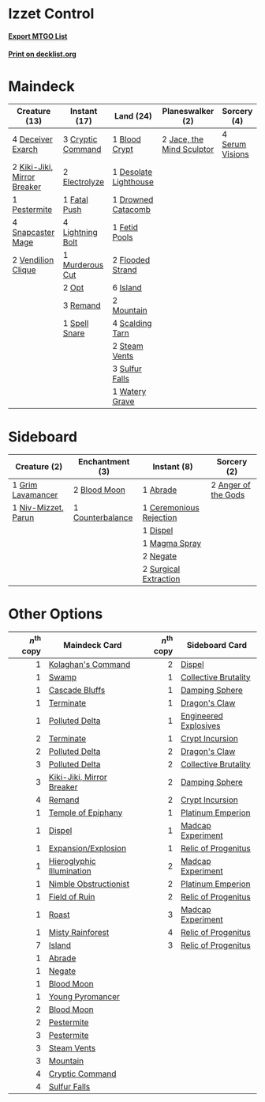 # Izzet Control

#### [Export MTGO List](../collection/Izzet%20Control/Izzet%20Control.txt)
#### [Print on decklist.org](http://decklist.org/?deckmain=1%09Blood%20Crypt%0A3%09Cryptic%20Command%0A4%09Deceiver%20Exarch%0A1%09Desolate%20Lighthouse%0A1%09Drowned%20Catacomb%0A2%09Electrolyze%0A1%09Fatal%20Push%0A1%09Fetid%20Pools%0A2%09Flooded%20Strand%0A6%09Island%0A2%09Jace,%20the%20Mind%20Sculptor%0A2%09Kiki-Jiki,%20Mirror%20Breaker%0A4%09Lightning%20Bolt%0A2%09Mountain%0A1%09Murderous%20Cut%0A2%09Opt%0A1%09Pestermite%0A3%09Remand%0A4%09Scalding%20Tarn%0A4%09Serum%20Visions%0A4%09Snapcaster%20Mage%0A1%09Spell%20Snare%0A2%09Steam%20Vents%0A3%09Sulfur%20Falls%0A2%09Vendilion%20Clique%0A1%09Watery%20Grave&deckside=1%09Abrade%0A2%09Anger%20of%20the%20Gods%0A2%09Blood%20Moon%0A1%09Ceremonious%20Rejection%0A1%09Counterbalance%0A1%09Dispel%0A1%09Grim%20Lavamancer%0A1%09Magma%20Spray%0A2%09Negate%0A1%09Niv-Mizzet,%20Parun%0A2%09Surgical%20Extraction)
# Maindeck

|                                            Creature (13)                                            |                                        Instant (17)                                        |                                           Land (24)                                            |                                          Planeswalker (2)                                          |                                       Sorcery (4)                                       |
|-----------------------------------------------------------------------------------------------------|--------------------------------------------------------------------------------------------|------------------------------------------------------------------------------------------------|----------------------------------------------------------------------------------------------------|-----------------------------------------------------------------------------------------|
|4 [Deceiver Exarch](http://gatherer.wizards.com/Pages/Card/Details.aspx?multiverseid=376301)         |3 [Cryptic Command](http://gatherer.wizards.com/Pages/Card/Details.aspx?multiverseid=438614)|1 [Blood Crypt](http://gatherer.wizards.com/Pages/Card/Details.aspx?multiverseid=97102)         |2 [Jace, the Mind Sculptor](http://gatherer.wizards.com/Pages/Card/Details.aspx?multiverseid=442051)|4 [Serum Visions](http://gatherer.wizards.com/Pages/Card/Details.aspx?multiverseid=50145)|
|2 [Kiki-Jiki, Mirror Breaker](http://gatherer.wizards.com/Pages/Card/Details.aspx?multiverseid=50321)|2 [Electrolyze](http://gatherer.wizards.com/Pages/Card/Details.aspx?multiverseid=247276)    |1 [Desolate Lighthouse](http://gatherer.wizards.com/Pages/Card/Details.aspx?multiverseid=240147)|                                                                                                    |                                                                                         |
|1 [Pestermite](http://gatherer.wizards.com/Pages/Card/Details.aspx?multiverseid=139428)              |1 [Fatal Push](http://gatherer.wizards.com/Pages/Card/Details.aspx?multiverseid=423724)     |1 [Drowned Catacomb](http://gatherer.wizards.com/Pages/Card/Details.aspx?multiverseid=430633)   |                                                                                                    |                                                                                         |
|4 [Snapcaster Mage](http://gatherer.wizards.com/Pages/Card/Details.aspx?multiverseid=227676)         |4 [Lightning Bolt](http://gatherer.wizards.com/Pages/Card/Details.aspx?multiverseid=806)    |1 [Fetid Pools](http://gatherer.wizards.com/Pages/Card/Details.aspx?multiverseid=426945)        |                                                                                                    |                                                                                         |
|2 [Vendilion Clique](http://gatherer.wizards.com/Pages/Card/Details.aspx?multiverseid=442065)        |1 [Murderous Cut](http://gatherer.wizards.com/Pages/Card/Details.aspx?multiverseid=386613)  |2 [Flooded Strand](http://gatherer.wizards.com/Pages/Card/Details.aspx?multiverseid=405098)     |                                                                                                    |                                                                                         |
|                                                                                                     |2 [Opt](http://gatherer.wizards.com/Pages/Card/Details.aspx?multiverseid=442948)            |6 [Island](http://gatherer.wizards.com/Pages/Card/Details.aspx?multiverseid=439857)             |                                                                                                    |                                                                                         |
|                                                                                                     |3 [Remand](http://gatherer.wizards.com/Pages/Card/Details.aspx?multiverseid=380255)         |2 [Mountain](http://gatherer.wizards.com/Pages/Card/Details.aspx?multiverseid=439859)           |                                                                                                    |                                                                                         |
|                                                                                                     |1 [Spell Snare](http://gatherer.wizards.com/Pages/Card/Details.aspx?multiverseid=446100)    |4 [Scalding Tarn](http://gatherer.wizards.com/Pages/Card/Details.aspx?multiverseid=405107)      |                                                                                                    |                                                                                         |
|                                                                                                     |                                                                                            |2 [Steam Vents](http://gatherer.wizards.com/Pages/Card/Details.aspx?multiverseid=405109)        |                                                                                                    |                                                                                         |
|                                                                                                     |                                                                                            |3 [Sulfur Falls](http://gatherer.wizards.com/Pages/Card/Details.aspx?multiverseid=443135)       |                                                                                                    |                                                                                         |
|                                                                                                     |                                                                                            |1 [Watery Grave](http://gatherer.wizards.com/Pages/Card/Details.aspx?multiverseid=405114)       |                                                                                                    |                                                                                         |


# Sideboard

|                                         Creature (2)                                         |                                      Enchantment (3)                                      |                                           Instant (8)                                            |                                         Sorcery (2)                                          |
|----------------------------------------------------------------------------------------------|-------------------------------------------------------------------------------------------|--------------------------------------------------------------------------------------------------|----------------------------------------------------------------------------------------------|
|1 [Grim Lavamancer](http://gatherer.wizards.com/Pages/Card/Details.aspx?multiverseid=430589)  |2 [Blood Moon](http://gatherer.wizards.com/Pages/Card/Details.aspx?multiverseid=45386)     |1 [Abrade](http://gatherer.wizards.com/Pages/Card/Details.aspx?multiverseid=430772)               |2 [Anger of the Gods](http://gatherer.wizards.com/Pages/Card/Details.aspx?multiverseid=438682)|
|1 [Niv-Mizzet, Parun](http://gatherer.wizards.com/Pages/Card/Details.aspx?multiverseid=452942)|1 [Counterbalance](http://gatherer.wizards.com/Pages/Card/Details.aspx?multiverseid=121159)|1 [Ceremonious Rejection](http://gatherer.wizards.com/Pages/Card/Details.aspx?multiverseid=417613)|                                                                                              |
|                                                                                              |                                                                                           |1 [Dispel](http://gatherer.wizards.com/Pages/Card/Details.aspx?multiverseid=401858)               |                                                                                              |
|                                                                                              |                                                                                           |1 [Magma Spray](http://gatherer.wizards.com/Pages/Card/Details.aspx?multiverseid=426843)          |                                                                                              |
|                                                                                              |                                                                                           |2 [Negate](http://gatherer.wizards.com/Pages/Card/Details.aspx?multiverseid=423707)               |                                                                                              |
|                                                                                              |                                                                                           |2 [Surgical Extraction](http://gatherer.wizards.com/Pages/Card/Details.aspx?multiverseid=397706)  |                                                                                              |


# Other Options

|*n*<sup>th</sup> copy|                                           Maindeck Card                                            |*n*<sup>th</sup> copy|                                        Sideboard Card                                         |
|--------------------:|----------------------------------------------------------------------------------------------------|--------------------:|-----------------------------------------------------------------------------------------------|
|                    1|[Kolaghan's Command](http://gatherer.wizards.com/Pages/Card/Details.aspx?multiverseid=394613)       |                    2|[Dispel](http://gatherer.wizards.com/Pages/Card/Details.aspx?multiverseid=401858)              |
|                    1|[Swamp](http://gatherer.wizards.com/Pages/Card/Details.aspx?multiverseid=439858)                    |                    1|[Collective Brutality](http://gatherer.wizards.com/Pages/Card/Details.aspx?multiverseid=414380)|
|                    1|[Cascade Bluffs](http://gatherer.wizards.com/Pages/Card/Details.aspx?multiverseid=442226)           |                    1|[Damping Sphere](http://gatherer.wizards.com/Pages/Card/Details.aspx?multiverseid=443101)      |
|                    1|[Terminate](http://gatherer.wizards.com/Pages/Card/Details.aspx?multiverseid=176449)                |                    1|[Dragon's Claw](http://gatherer.wizards.com/Pages/Card/Details.aspx?multiverseid=129527)       |
|                    1|[Polluted Delta](http://gatherer.wizards.com/Pages/Card/Details.aspx?multiverseid=405104)           |                    1|[Engineered Explosives](http://gatherer.wizards.com/Pages/Card/Details.aspx?multiverseid=50139)|
|                    2|[Terminate](http://gatherer.wizards.com/Pages/Card/Details.aspx?multiverseid=176449)                |                    1|[Crypt Incursion](http://gatherer.wizards.com/Pages/Card/Details.aspx?multiverseid=369056)     |
|                    2|[Polluted Delta](http://gatherer.wizards.com/Pages/Card/Details.aspx?multiverseid=405104)           |                    2|[Dragon's Claw](http://gatherer.wizards.com/Pages/Card/Details.aspx?multiverseid=129527)       |
|                    3|[Polluted Delta](http://gatherer.wizards.com/Pages/Card/Details.aspx?multiverseid=405104)           |                    2|[Collective Brutality](http://gatherer.wizards.com/Pages/Card/Details.aspx?multiverseid=414380)|
|                    3|[Kiki-Jiki, Mirror Breaker](http://gatherer.wizards.com/Pages/Card/Details.aspx?multiverseid=50321) |                    2|[Damping Sphere](http://gatherer.wizards.com/Pages/Card/Details.aspx?multiverseid=443101)      |
|                    4|[Remand](http://gatherer.wizards.com/Pages/Card/Details.aspx?multiverseid=380255)                   |                    2|[Crypt Incursion](http://gatherer.wizards.com/Pages/Card/Details.aspx?multiverseid=369056)     |
|                    1|[Temple of Epiphany](http://gatherer.wizards.com/Pages/Card/Details.aspx?multiverseid=442808)       |                    1|[Platinum Emperion](http://gatherer.wizards.com/Pages/Card/Details.aspx?multiverseid=457134)   |
|                    1|[Dispel](http://gatherer.wizards.com/Pages/Card/Details.aspx?multiverseid=401858)                   |                    1|[Madcap Experiment](http://gatherer.wizards.com/Pages/Card/Details.aspx?multiverseid=417695)   |
|                    1|[Expansion/Explosion](http://gatherer.wizards.com/Pages/Card/Details.aspx?multiverseid=452974)      |                    1|[Relic of Progenitus](http://gatherer.wizards.com/Pages/Card/Details.aspx?multiverseid=174824) |
|                    1|[Hieroglyphic Illumination](http://gatherer.wizards.com/Pages/Card/Details.aspx?multiverseid=426759)|                    2|[Madcap Experiment](http://gatherer.wizards.com/Pages/Card/Details.aspx?multiverseid=417695)   |
|                    1|[Nimble Obstructionist](http://gatherer.wizards.com/Pages/Card/Details.aspx?multiverseid=430729)    |                    2|[Platinum Emperion](http://gatherer.wizards.com/Pages/Card/Details.aspx?multiverseid=457134)   |
|                    1|[Field of Ruin](http://gatherer.wizards.com/Pages/Card/Details.aspx?multiverseid=435415)            |                    2|[Relic of Progenitus](http://gatherer.wizards.com/Pages/Card/Details.aspx?multiverseid=174824) |
|                    1|[Roast](http://gatherer.wizards.com/Pages/Card/Details.aspx?multiverseid=394667)                    |                    3|[Madcap Experiment](http://gatherer.wizards.com/Pages/Card/Details.aspx?multiverseid=417695)   |
|                    1|[Misty Rainforest](http://gatherer.wizards.com/Pages/Card/Details.aspx?multiverseid=405102)         |                    4|[Relic of Progenitus](http://gatherer.wizards.com/Pages/Card/Details.aspx?multiverseid=174824) |
|                    7|[Island](http://gatherer.wizards.com/Pages/Card/Details.aspx?multiverseid=439857)                   |                    3|[Relic of Progenitus](http://gatherer.wizards.com/Pages/Card/Details.aspx?multiverseid=174824) |
|                    1|[Abrade](http://gatherer.wizards.com/Pages/Card/Details.aspx?multiverseid=430772)                   |                     |                                                                                               |
|                    1|[Negate](http://gatherer.wizards.com/Pages/Card/Details.aspx?multiverseid=423707)                   |                     |                                                                                               |
|                    1|[Blood Moon](http://gatherer.wizards.com/Pages/Card/Details.aspx?multiverseid=45386)                |                     |                                                                                               |
|                    1|[Young Pyromancer](http://gatherer.wizards.com/Pages/Card/Details.aspx?multiverseid=426592)         |                     |                                                                                               |
|                    2|[Blood Moon](http://gatherer.wizards.com/Pages/Card/Details.aspx?multiverseid=45386)                |                     |                                                                                               |
|                    2|[Pestermite](http://gatherer.wizards.com/Pages/Card/Details.aspx?multiverseid=139428)               |                     |                                                                                               |
|                    3|[Pestermite](http://gatherer.wizards.com/Pages/Card/Details.aspx?multiverseid=139428)               |                     |                                                                                               |
|                    3|[Steam Vents](http://gatherer.wizards.com/Pages/Card/Details.aspx?multiverseid=405109)              |                     |                                                                                               |
|                    3|[Mountain](http://gatherer.wizards.com/Pages/Card/Details.aspx?multiverseid=439859)                 |                     |                                                                                               |
|                    4|[Cryptic Command](http://gatherer.wizards.com/Pages/Card/Details.aspx?multiverseid=438614)          |                     |                                                                                               |
|                    4|[Sulfur Falls](http://gatherer.wizards.com/Pages/Card/Details.aspx?multiverseid=443135)             |                     |                                                                                               |

